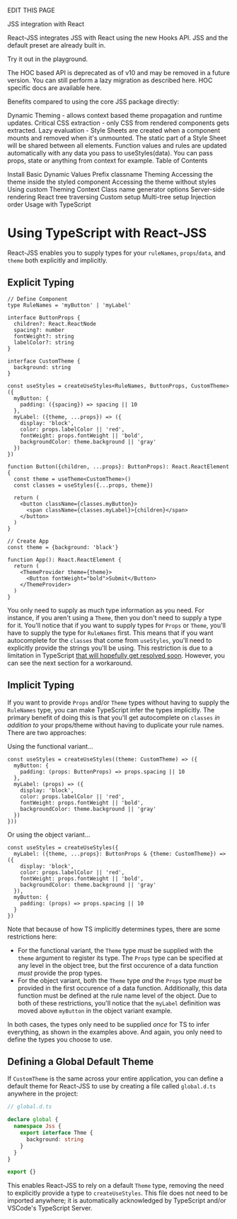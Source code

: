 EDIT THIS PAGE

JSS integration with React

React-JSS integrates JSS with React using the new Hooks API. JSS and the default preset are already built in.

Try it out in the playground.

The HOC based API is deprecated as of v10 and may be removed in a future version. You can still perform a lazy migration as described here. HOC specific docs are available here.

Benefits compared to using the core JSS package directly:

Dynamic Theming - allows context based theme propagation and runtime updates.
Critical CSS extraction - only CSS from rendered components gets extracted.
Lazy evaluation - Style Sheets are created when a component mounts and removed when it's unmounted.
The static part of a Style Sheet will be shared between all elements.
Function values and rules are updated automatically with any data you pass to useStyles(data). You can pass props, state or anything from context for example.
Table of Contents

Install
Basic
Dynamic Values
Prefix classname
Theming
Accessing the theme inside the styled component
Accessing the theme without styles
Using custom Theming Context
Class name generator options
Server-side rendering
React tree traversing
Custom setup
Multi-tree setup
Injection order
Usage with TypeScript

# Using TypeScript with React-JSS

React-JSS enables you to supply types for your `ruleNames`, `props`/`data`, and `theme` both explicitly and implicitly.

## Explicit Typing

```tsx
// Define Component
type RuleNames = 'myButton' | 'myLabel'

interface ButtonProps {
  children?: React.ReactNode
  spacing?: number
  fontWeight?: string
  labelColor?: string
}

interface CustomTheme {
  background: string
}

const useStyles = createUseStyles<RuleNames, ButtonProps, CustomTheme>({
  myButton: {
    padding: ({spacing}) => spacing || 10
  },
  myLabel: ({theme, ...props}) => ({
    display: 'block',
    color: props.labelColor || 'red',
    fontWeight: props.fontWeight || 'bold',
    backgroundColor: theme.background || 'gray'
  })
})

function Button({children, ...props}: ButtonProps): React.ReactElement {
  const theme = useTheme<CustomTheme>()
  const classes = useStyles({...props, theme})

  return (
    <button className={classes.myButton}>
      <span className={classes.myLabel}>{children}</span>
    </button>
  )
}

// Create App
const theme = {background: 'black'}

function App(): React.ReactElement {
  return (
    <ThemeProvider theme={theme}>
      <Button fontWeight="bold">Submit</Button>
    </ThemeProvider>
  )
}
```

You only need to supply as much type information as you need. For instance, if you aren't using a `Theme`, then you don't need to supply a type for it. You'll notice that if you want to supply types for `Props` or `Theme`, you'll have to supply the type for `RuleNames` first. This means that if you want autocomplete for the `classes` that come from `useStyles`, you'll need to explicitly provide the strings you'll be using. This restriction is due to a limitation in TypeScript [that will hopefully get resolved soon](https://github.com/microsoft/TypeScript/pull/26349). However, you can see the next section for a workaround.

## Implicit Typing

If you want to provide `Props` and/or `Theme` types without having to supply the `RuleNames` type, you can make TypeScript infer the types implicitly. The primary benefit of doing this is that you'll get autocomplete on `classes` _in addition to_ your props/theme without having to duplicate your rule names. There are two approaches:

Using the functional variant...

```tsx
const useStyles = createUseStyles((theme: CustomTheme) => ({
  myButton: {
    padding: (props: ButtonProps) => props.spacing || 10
  },
  myLabel: (props) => ({
    display: 'block',
    color: props.labelColor || 'red',
    fontWeight: props.fontWeight || 'bold',
    backgroundColor: theme.background || 'gray'
  })
}))
```

Or using the object variant...

```tsx
const useStyles = createUseStyles({
  myLabel: ({theme, ...props}: ButtonProps & {theme: CustomTheme}) => ({
    display: 'block',
    color: props.labelColor || 'red',
    fontWeight: props.fontWeight || 'bold',
    backgroundColor: theme.background || 'gray'
  }),
  myButton: {
    padding: (props) => props.spacing || 10
  }
})
```

Note that because of how TS implicitly determines types, there are some restrictions here:

- For the functional variant, the `Theme` type _must_ be supplied with the `theme` argument to register its type. The `Props` type can be specified at any level in the object tree, but the first occurence of a data function _must_ provide the prop types.
- For the object variant, both the `Theme` type _and_ the `Props` type _must_ be provided in the first occurence of a data function. Additionally, this data function must be defined at the rule name level of the object. Due to both of these restrictions, you'll notice that the `myLabel` definition was moved above `myButton` in the object variant example.

In both cases, the types only need to be supplied _once_ for TS to infer everything, as shown in the examples above. And again, you only need to define the types you choose to use.

## Defining a Global Default Theme

If `CustomTheme` is the same across your entire application, you can define a default theme for React-JSS to use by creating a file called `global.d.ts` anywhere in the project:

```typescript
// global.d.ts

declare global {
  namespace Jss {
    export interface Thme {
      background: string
    }
  }
}

export {}
```

This enables React-JSS to rely on a default `Theme` type, removing the need to explicitly provide a type to `createUseStyles`. This file does not need to be imported anywhere; it is automatically acknowledged by TypeScript and/or VSCode's TypeScript Server.